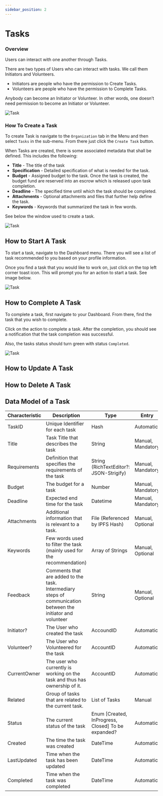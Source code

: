 ```yaml
---
sidebar_position: 2
---
```


# Tasks

### Overview

Users can interact with one another through Tasks.

There are two types of Users who can interact with tasks. We call them Initiators and Volunteers.

* Initiators are people who have the permission to Create Tasks.
* Volunteers are people who have the permission to Complete Tasks.

Anybody can become an Initiator or Volunteer. In other words, one doesn’t need permission to become an Initiator or Volunteer.


![Task](https://ipfs.io/ipfs/QmWVYPFZCbymXztFM83H8nxSoxyFjRPegLsMZ2a47kT6G7?filename=tasks.png#center)




### How To Create a Task

To create Task is navigate to the `Organization` tab in the Menu and then select `Tasks` in the sub-menu. From there just click the `Create Task` button. 

When Tasks are created, there is some associated metadata that shall be defined. This includes the following:

- **Title** - The title of the task
- **Specification** - Detailed specification of what is needed for the task.
- **Budget** - Assigned budget to the task. Once the task is created, the budget fund are reserved into an escrow which is released upon task completion.
- **Deadline** - The specified time until which the task should be completed.
- **Attachments** - Optional attachments and files that further help define the task.
- **Keywords** - Keywords that summarized the task in few words.


See below the window used to create a task.

![Task](https://ipfs.io/ipfs/QmRtrWuf23v8HDHtC2DknRnPUsXJALgemdX3vSqYEf1E2M?filename=Create_Task.png#center)


## How to Start A Task

To start a task, navigate to the Dashboard menu. There you will see a list of task recommended to you based on your profile information. 

Once you find a task that you would like to work on, just click on the top left corner toast icon. This will prompt you for an action to start a task. See image below. 

![Task](https://ipfs.io/ipfs/QmTyXQpR432PXM4QUVf2JnW4itm1SdWRrydrvFtwDK6MJC?filename=StartTask.png#center)

## How to Complete A Task

To complete a task, first navigate to your Dashboard. From there, find the task that you wish to complete. 

Click on the action to complete a task. After the completion, you should see a notification that the task completion was successful. 

Also, the tasks status should turn green with status `Completed`. 

![Task](https://ipfs.io/ipfs/QmTyXQpR432PXM4QUVf2JnW4itm1SdWRrydrvFtwDK6MJC?filename=StartTask.png#center)

## How to Update A Task



## How to Delete A Task

## Data Model of a Task

| Characteristic | Description                                                                                                  | Type                                               | Entry             |
|----------------|--------------------------------------------------------------------------------------------------------------|----------------------------------------------------|-------------------|
| TaskID         | Unique Identifier for each task                                                                              | Hash                                               | Automatic         |
| Title          | Task Title that describes the task                                                                           | String                                             | Manual, Mandatory |
| Requirements   | Definition that specifies the requirements of the task                                                       | String (RichTextEditor?: JSON-Strigify)            | Manual, Mandatory |
| Budget         | The budget for a task                                                                                        | Number                                             | Manual, Mandatory |
| Deadline       | Expected end time for the task                                                                               | Datetime                                           | Manual, Mandatory |
| Attachments    | Additional information that is relevant to a task.                                                           | File (Referenced by IPFS Hash)                     | Manual, Optional  |
| Keywords       | Few words used to filter the task (mainly used for the recommendation)                                       | Array of Strings                                   | Manual, Optional  |
| Feedback       | Comments that are added to the task. Intermediary steps of communication between the initiator and volunteer | String                                             | Manual, Optional  |
| Initiator?     | The User who created the task                                                                                | AccoundID                                          | Automatic         |
| Volunteer?     | The User who Volunteered for the task                                                                        | AccountID                                          | Automatic         |
| CurrentOwner   | The user who currently is working on the task and thus has ownership of it.                                  | AccountID                                          | Automatic         |
| Related        | Group of tasks that are related to the current task.                                                         | List of Tasks                                      | Manual            |
| Status         | The current status of the task                                                                               | Enum [Created, InProgress, Closed] To be expanded? | Automatic         |
| Created        | The time the task was created                                                                                | DateTime                                           | Automatic         |
| LastUpdated    | Time when the task has been updated                                                                          | DateTime                                           | Automatic         |
| Completed      | Time when the task was completed                                                                             | DateTime                                           | Automatic         |